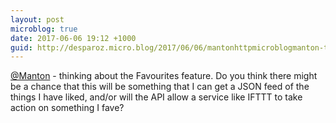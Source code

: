 ```yaml
---
layout: post
microblog: true
date: 2017-06-06 19:12 +1000
guid: http://desparoz.micro.blog/2017/06/06/mantonhttpmicroblogmanton-thinking-about.html
---
```

[@Manton](http://micro.blog/manton) -  thinking about the Favourites feature. Do you think there might be a chance that this will be something that I can get a JSON feed of the things I have liked, and/or will the API allow a service like IFTTT to take action on something I fave?
